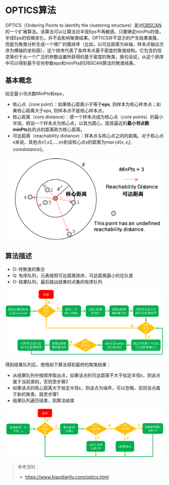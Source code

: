 # OPTICS算法

OPTICS（Ordering Points to identify the clustering structure）是对[DBSCAN](https://www.biaodianfu.com/dbscan.html)的一个扩展算法。该算法可以让算法对半径Eps不再敏感。只要确定minPts的值，半径Eps的轻微变化，并不会影响聚类结果。OPTICS并不显示的产生结果类簇，而是为聚类分析生成一个增广的簇排序（比如，以可达距离为纵轴，样本点输出次序为横轴的坐标图），这个排序代表了各样本点基于密度的聚类结构。它包含的信息等价于从一个广泛的参数设置所获得的基于密度的聚类，换句话说，从这个排序中可以得到基于任何参数eps和minPts的DBSCAN算法的聚类结果。

## 基本概念

给定最小邻点数MinPts和eps，
- 核心点（core point）：如果核心距离小于等于**eps**, 则样本为核心样本点；如果核心距离大于eps, 则样本点不是核心样本点。
- 核心距离（core distance）：使一个样本点成为核心点（core points）的最小半径。假设一个样本点为核心点，以其为圆心，距其最近的**最小邻点数minPts**处的点的距离称为核心距离。
- 可达距离（reachability distance）：样本点与核心点之间的距离。对于核心点x来说，其他点x1,x2,...,xn到该核心点x的距离为$\max\{d(x,x_i), core distance\}$。

![img](聚类.assets/optics-distance.png)

## 算法描述

- D: 待聚类的集合
- Q: 有序队列，元素按照可达距离排序，可达距离最小的在队首
- O: 结果队列，最后输出结果的点集的有序队列

![img](聚类.assets/optics-flow-1.png)

得到结果队列后，使用如下算法得到最终的聚类结果：

- 从结果队列中按顺序取出点，如果该点的可达距离不大于给定半径ε，则该点属于当前类别，否则至步骤2
- 如果该点的核心距离大于给定半径ε，则该点为噪声，可以忽略，否则该点属于新的聚类，跳至步骤1
- 结果队列遍历结束，则算法结束

![img](聚类.assets/optics-flow-2.png)



> 参考资料：
>
> - https://www.biaodianfu.com/optics.html